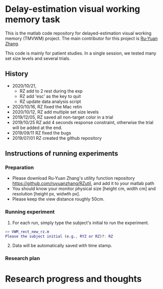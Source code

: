 # Delay-estimation visual working memory task

This is the matlab code repository for delayed-estimation visual working memory (TMVWM) project. The main contributor for this project is [Ru-Yuan Zhang](ruyuanzhang@gmail.com).

This code is mainly for patient studies. In a single session, we tested many set size levels and several trials.  

## History

* 2020/10/21, 
  * RZ add to 2 rest during the exp
  * RZ add 'esc' as the key to quit
  * RZ update data analysis script
* 2020/10/16, RZ fixed the Mac retin
* 2020/10/12, RZ add multiple set size levels 
* 2019/12/05, RZ saved all non-target color in a trial  
* 2019/10/25 RZ add 4 seconds response constraint, otherwise the trial will be added at the end.
* 2019/09/11 RZ fixed the bugs 
* 2019/07/01 RZ created the github repository


## Instructions of running experiments
### Preparation
* Please download Ru-Yuan Zhang's utility function repository https://github.com/ruyuanzhang/RZutil, and add it to your matlab path
* You should know your monitor physical size [height cm, width cm] and resolution [height px, widwth px].
* Please keep the view distance roughly 50cm.

### Running experiment

1. For each run, simply type the subject's initial to run the experiment. 

~~~matlab
>> VWM_rect_new_rz.m
Please the subject initial (e.g., RYZ or RZ)?: RZ
~~~


2. Data will be automatically saved with time stamp.

### Research plan


# Research progress and thoughts

